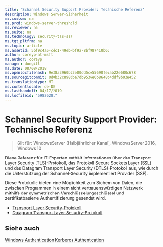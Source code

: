 ```yaml
---
title: 'Schannel Security Support Provider: Technische Referenz'
description: Windows Server-Sicherheit
ms.custom: na
ms.prod: windows-server-threshold
ms.reviewer: na
ms.suite: na
ms.technology: security-tls-ssl
ms.tgt_pltfrm: na
ms.topic: article
ms.assetid: 5bf9c4a5-cdc1-49eb-bf9a-8bf987410b63
author: coreyp-at-msft
ms.author: coreyp
manager: dongill
ms.date: 08/08/2018
ms.openlocfilehash: 9e38a3960bb3e00dd5ce55690fecab22e680c678
ms.sourcegitcommit: 0d0b32c8986ba7db9536e0b8648d4ddf9b03e452
ms.translationtype: MT
ms.contentlocale: de-DE
ms.lasthandoff: 04/17/2019
ms.locfileid: "59826281"
---
```

# <a name="schannel-security-support-provider-technical-reference"></a>Schannel Security Support Provider: Technische Referenz

>Gilt für: WindowsServer (Halbjährlicher Kanal), WindowsServer 2016, Windows 10

Diese Referenz für IT-Experten enthält Informationen über das Transport Layer Security (TLS)-Protokoll, das Protokoll Secure Sockets Layer (SSL) und das Datagram Transport Layer Security (DTLS)-Protokoll aus, wie durch die Unterstützung der Schannel-Security implementiert Provider (SSP).

Diese Protokolle bieten eine Möglichkeit zum Sichern von Daten, die zwischen Programmen in einem nicht vertrauenswürdigen Netzwerk mithilfe der symmetrischen Verschlüsselungsschlüssel und zertifikatbasierte Authentifizierung gesendet wird.

- [Transport Layer Security-Protokoll](transport-layer-security-protocol.md)
- [Datagram Transport Layer Security-Protokoll](datagram-transport-layer-security-protocol.md)

## <a name="see-also"></a>Siehe auch
[Windows Authentication](../windows-authentication/windows-authentication-overview.md)
[Kerberos Authentication](../kerberos/kerberos-authentication-overview.md)


